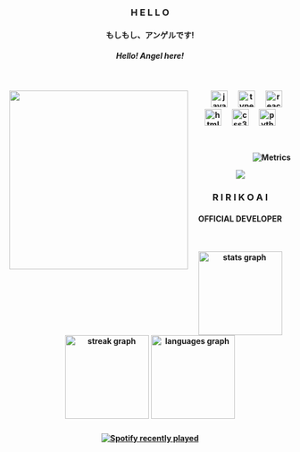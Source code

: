 <div align="center">
  <h3><strong>H E L L O</strong></h3>
  <h4><strong>もしもし、アンゲルです!</strong></h4>
  <h5><strong>Hello! Angel here!</h5>
  <p>&nbsp;</p>
</div>


<div align="center">
  <img align="left" width="320px" src="https://angel.net.my/wp-content/uploads/2023/09/imagine5.7.png">
  <div align="right">
    <div align="center">
        <img width="35" />
        <img src="https://cdn.jsdelivr.net/gh/devicons/devicon/icons/javascript/javascript-original.svg" height="30" alt="javascript logo"  />
        <img width="12" />
        <img src="https://cdn.jsdelivr.net/gh/devicons/devicon/icons/typescript/typescript-original.svg" height="30" alt="typescript logo"  />
        <img width="12" />
        <img src="https://cdn.jsdelivr.net/gh/devicons/devicon/icons/react/react-original.svg" height="30" alt="react logo"  />
        <img width="12" />
        <img src="https://cdn.jsdelivr.net/gh/devicons/devicon/icons/html5/html5-original.svg" height="30" alt="html5 logo"  />
        <img width="12" />
        <img src="https://cdn.jsdelivr.net/gh/devicons/devicon/icons/css3/css3-original.svg" height="30" alt="css3 logo"  />
        <img width="12" />
        <img src="https://cdn.jsdelivr.net/gh/devicons/devicon/icons/python/python-original.svg" height="30" alt="python logo"  />
        <p>&nbsp;</p>
    </div>
    
![Metrics](https://metrics.lecoq.io/earnestangel?template=terminal&base.indepth=true&base.hireable=true&repositories.forks=true&base.metadata=0&lines=1&habits=1&activity=1&people=1&base=header%2C%20activity%2C%20community%2C%20repositories%2C%20metadata&base.indepth=true&base.hireable=true&base.skip=false&lines=false&lines.sections=base&lines.repositories.limit=4&lines.history.limit=1&habits=false&habits.from=200&habits.days=14&habits.facts=true&habits.charts=false&habits.charts.type=classic&habits.trim=false&habits.languages.limit=8&habits.languages.threshold=0%25&people=false&people.limit=24&people.identicons=false&people.identicons.hide=false&people.size=28&people.types=followers%2C%20following&people.shuffle=false&activity=false&activity.limit=5&activity.load=300&activity.days=14&activity.visibility=all&activity.timestamps=false&activity.filter=all&config.timezone=Asia%2FKuala_Lumpur)
    
</div>

<div align="center">
  <img src="https://ririko.angel.net.my/ririkobg.jpg">
</div>

<div align="center">
  <h3><strong>R I R I K O  A I</strong></h3>
  <h4><strong>OFFICIAL DEVELOPER</strong></h4>
  <p>&nbsp;</p>
</div>


  <div align="center">  
    <img src="https://github-readme-stats-one-bice.vercel.app/api?username=earnestangel&langs_count=10&theme=onedark&role=OWNER,ORGANIZATION_MEMBER,COLLABORATOR&hide_border=true" height="150" alt="stats graph"  />
    <img src="https://streak-stats.demolab.com?user=earnestangel&locale=en&mode=daily&theme=onedark&hide_border=true&border_radius=5" height="150" alt="streak graph"  />
    <img src="https://github-readme-stats-one-bice.vercel.app/api/top-langs/?username=earnestangel&langs_count=10&theme=onedark&role=OWNER,ORGANIZATION_MEMBER,COLLABORATOR&hide_border=true" height="150" alt="languages graph"  />
  </div>
</div>

###

<div align="center">
  <a href="https://open.spotify.com/user/22iz42v7tvbrllom2nmkqicki">
    <img src="https://spotify-recently-played-readme.vercel.app/api?user=22iz42v7tvbrllom2nmkqicki&width=600" alt="Spotify recently played"  />
  </a>
</div>
